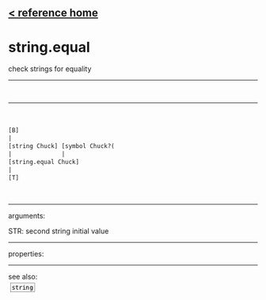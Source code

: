 [< reference home](index.html)
---

# string.equal


check strings for equality

---

<br>


---


```


[B]
|
[string Chuck] [symbol Chuck?(
|              |
[string.equal Chuck]
|
[T]

            
```

---
arguments:

STR: second string initial value<br>

---
properties:


---
see also:<br>
[![string](img/object_string.png)](string.html)
